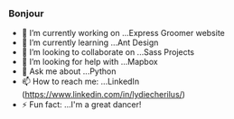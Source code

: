 ### Bonjour

- 🔭 I’m currently working on ...Express Groomer website
- 🌱 I’m currently learning ...Ant Design
- 👯 I’m looking to collaborate on ...Sass Projects
- 🤔 I’m looking for help with ...Mapbox
- 💬 Ask me about ...Python
- 📫 How to reach me: ...LinkedIn (https://www.linkedin.com/in/lydiecherilus/)
- ⚡ Fun fact: ...I'm a great dancer!
